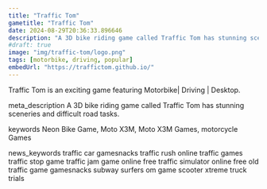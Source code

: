 ```yaml
---
title: "Traffic Tom"
gametitle: "Traffic Tom"
date: 2024-08-29T20:36:33.896646
description: "A 3D bike riding game called Traffic Tom has stunning sceneries and difficult road tasks."
#draft: true
image: "img/traffic-tom/logo.png"
tags: [motorbike, driving, popular]
embedUrl: "https://traffictom.github.io/"
---
```


Traffic Tom is an exciting game featuring Motorbike| Driving | Desktop.

meta_description
A 3D bike riding game called Traffic Tom has stunning sceneries and difficult road tasks.


keywords
Neon Bike Game, Moto X3M, Moto X3M Games, motorcycle Games


news_keywords
traffic car gamesnacks traffic rush online traffic games traffic stop game traffic jam game online free traffic simulator online free old traffic game gamesnacks subway surfers om game scooter xtreme truck trials
